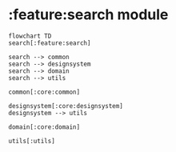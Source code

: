 # :feature:search module

```mermaid
flowchart TD
search[:feature:search]

search --> common
search --> designsystem
search --> domain
search --> utils

common[:core:common]

designsystem[:core:designsystem]
designsystem --> utils

domain[:core:domain]

utils[:utils]
```
